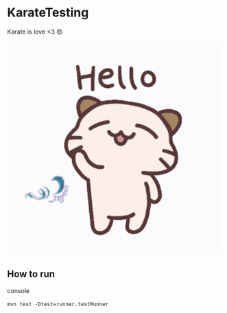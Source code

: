 # KarateTesting
Karate is love <3 😍

![img.png](img.png)

## How to run
console
```console
mvn test -Dtest=runner.testRunner
```